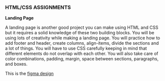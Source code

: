 <h3>HTML/CSS ASSIGNMENTS</h3>


**Landing Page**

A landing page is another good project you can make using HTML and CSS but it requires a solid knowledge of these two building blocks. You will be using lots of creativity while making a landing page. You will practice how to add footer and header, create columns, align-items, divide the sections and a lot of things. You will have to use CSS carefully keeping in mind that different elements do not overlap with each other. You will also take care of color combinations, padding, margin, space between sections, paragraphs, and boxes.

This is the  [figma design](https://www.figma.com/file/vsWp3PQSZbHkXyQgDRItpd/App-Landing-Page?node-id=0%3A1)
